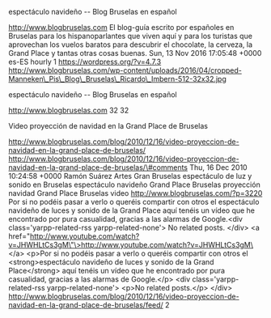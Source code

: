 espectáculo navideño -- Blog Bruselas en español

http://www.blogbruselas.com El blog-guía escrito por españoles en
Bruselas para los hispanoparlantes que viven aquí y para los turistas
que aprovechan los vuelos baratos para descubrir el chocolate, la
cerveza, la Grand Place y tantas otras cosas buenas. Sun, 13 Nov 2016
17:05:48 +0000 es-ES hourly 1 https://wordpress.org/?v=4.7.3
http://www.blogbruselas.com/wp-content/uploads/2016/04/cropped-Manneken\_Pis\_Blog\_Bruselas\_Ricardo\_Imbern-512-32x32.jpg

espectáculo navideño -- Blog Bruselas en español

http://www.blogbruselas.com 32 32

Video proyección de navidad en la Grand Place de Bruselas

http://www.blogbruselas.com/blog/2010/12/16/video-proyeccion-de-navidad-en-la-grand-place-de-bruselas/
http://www.blogbruselas.com/blog/2010/12/16/video-proyeccion-de-navidad-en-la-grand-place-de-bruselas/\#comments
Thu, 16 Dec 2010 10:24:58 +0000 Ramón Suárez Artes Gran Bruselas
espectáculo de luz y sonido en Bruselas espectáculo navideño Grand Place
Bruselas proyección navidad Grand Place Bruselas video
http://www.blogbruselas.com/?p=3220 Por si no podéis pasar a verlo o
queréis compartir con otros el espectáculo navideño de luces y sonido de
la Grand Place aquí tenéis un vídeo que he encontrado por pura
casualidad, gracias a las alarmas de Google.\<div
class=\'yarpp-related-rss yarpp-related-none\'\> No related posts.
\</div\> \<a
href=\"http://www.youtube.com/watch?v=JHWHLtCs3gM\"\>http://www.youtube.com/watch?v=JHWHLtCs3gM\</a\>
\<p\>Por si no podéis pasar a verlo o queréis compartir con otros el
\<strong\>espectáculo navideño de luces y sonido de la Grand
Place\</strong\> aquí tenéis un vídeo que he encontrado por pura
casualidad, gracias a las alarmas de Google.\</p\> \<div
class=\'yarpp-related-rss yarpp-related-none\'\> \<p\>No related
posts.\</p\> \</div\>
http://www.blogbruselas.com/blog/2010/12/16/video-proyeccion-de-navidad-en-la-grand-place-de-bruselas/feed/
2
